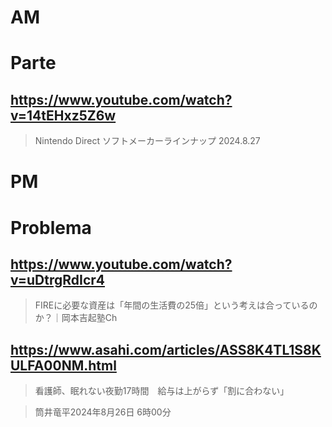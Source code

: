 # AM
# Parte

## https://www.youtube.com/watch?v=14tEHxz5Z6w

> Nintendo Direct ソフトメーカーラインナップ 2024.8.27 

# PM
# Problema

## https://www.youtube.com/watch?v=uDtrgRdIcr4

> FIREに必要な資産は「年間の生活費の25倍」という考えは合っているのか？｜岡本吉起塾Ch 

## https://www.asahi.com/articles/ASS8K4TL1S8KULFA00NM.html

> 看護師、眠れない夜勤17時間　給与は上がらず「割に合わない」

> 筒井竜平2024年8月26日 6時00分
